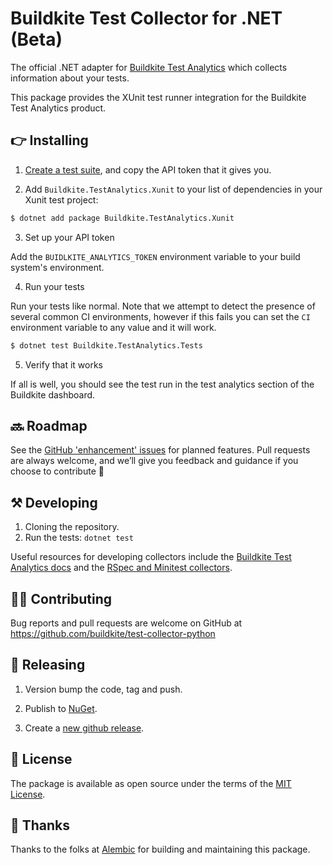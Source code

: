 # Buildkite Test Collector for .NET (Beta)

The official .NET adapter for [Buildkite Test Analytics](https://buildkite.com/test-analytics) which collects information about your tests.

This package provides the XUnit test runner integration for the Buildkite Test Analytics product.

## 👉 Installing

1. [Create a test suite](https://buildkite.com/docs/test-analytics), and copy the API token that it gives you.

2. Add `Buildkite.TestAnalytics.Xunit` to your list of dependencies in your Xunit test project:

```sh
$ dotnet add package Buildkite.TestAnalytics.Xunit
```

3. Set up your API token

Add the `BUIDLKITE_ANALYTICS_TOKEN` environment variable to your build system's environment.

4. Run your tests

Run your tests like normal.  Note that we attempt to detect the presence of several common CI environments, however if this fails you can set the `CI` environment variable to any value and it will work.

```sh
$ dotnet test Buildkite.TestAnalytics.Tests
```

5. Verify that it works

If all is well, you should see the test run in the test analytics section of the Buildkite dashboard.

## 🔜 Roadmap

See the [GitHub 'enhancement' issues](https://github.com/buildkite/test-collector-dotnet/issues?q=is%3Aissue+is%3Aopen+label%3Aenhancement) for planned features. Pull requests are always welcome, and we’ll give you feedback and guidance if you choose to contribute 💚

## ⚒ Developing

1. Cloning the repository.
2. Run the tests:
   `dotnet test`

Useful resources for developing collectors include the [Buildkite Test Analytics docs](https://buildkite.com/docs/test-analytics) and the [RSpec and Minitest collectors](https://github.com/buildkite/rspec-buildkite-analytics).

## 👩‍💻 Contributing

Bug reports and pull requests are welcome on GitHub at https://github.com/buildkite/test-collector-python

## 🚀 Releasing

1. Version bump the code, tag and push.
2. Publish to [NuGet](https://www.nuget.org/).

3. Create a [new github release](https://github.com/buildkite/test-collector-dotnet/releases).

## 📜 License

The package is available as open source under the terms of the [MIT License](https://opensource.org/licenses/MIT).

## 🤙 Thanks

Thanks to the folks at [Alembic](https://alembic.com.au/) for building and maintaining this package.
